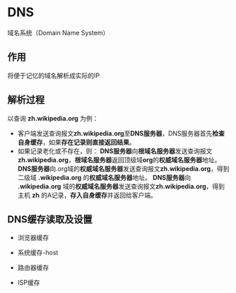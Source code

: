 # DNS

域名系统（Domain Name System）

## 作用

将便于记忆的域名解析成实际的IP

## 解析过程

以查询 **zh.wikipedia.org** 为例：

* 客户端发送查询报文**zh.wikipedia.org**至**DNS服务器**，DNS服务器首先**检查自身缓存**，如果**存在记录则直接返回结果**。
* 如果记录老化或不存在，则：
**DNS服务器**向**根域名服务器**发送查询报文**zh.wikipedia.org**，**根域名服务器**返回顶级域**org**的**权威域名服务器**地址。
**DNS服务器**向.org域的**权威域名服务器**发送查询报文**zh.wikipedia.org**，得到二级域 **.wikipedia.org** 的**权威域名服务器**地址。
**DNS服务器**向 **.wikipedia.org** 域的**权威域名服务器**发送查询报文**zh.wikipedia.org**，得到主机 **zh** 的A记录，**存入自身缓存**并返回给客户端。

## DNS缓存读取及设置

* 浏览器缓存

* 系统缓存-host

* 路由器缓存

* ISP缓存
